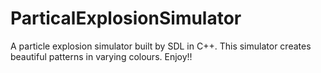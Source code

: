 # ParticalExplosionSimulator
A particle explosion simulator built by SDL in C++. This simulator creates beautiful patterns in varying colours. Enjoy!!
